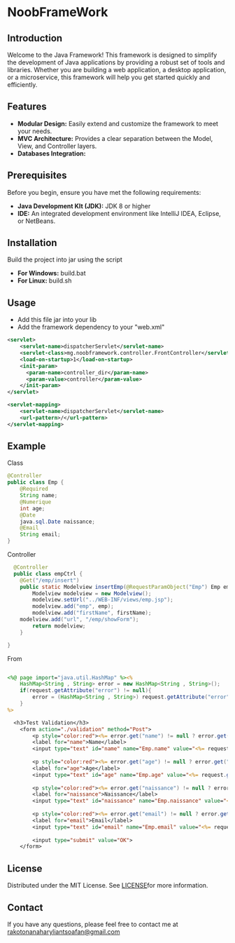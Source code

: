 # NoobFrameWork

## Introduction

Welcome to the Java Framework! This framework is designed to simplify the development of Java applications by providing a robust set of tools and libraries. Whether you are building a web application, a desktop application, or a microservice, this framework will help you get started quickly and efficiently.

## Features

* **Modular Design:** Easily extend and customize the framework to meet your needs.
* **MVC Architecture:** Provides a clear separation between the Model, View, and Controller layers.
* **Databases Integration:**

## Prerequisites

  Before you begin, ensure you have met the following requirements:

* **Java Development KIt (JDK):** JDK 8 or higher
* **IDE:** An integrated development environment like IntelliJ IDEA, Eclipse, or NetBeans.

## Installation

  Build the project into jar using the script

* **For Windows:**  build.bat
* **For Linux:** build.sh

## Usage

* Add this file jar  into your lib
* Add the framework dependency to your "web.xml"

```xml
<servlet>
    <servlet-name>dispatcherServlet</servlet-name>
    <servlet-class>mg.noobframework.controller.FrontController</servlet-class>
    <load-on-startup>1</load-on-startup>
    <init-param>
      <param-name>controller_dir</param-name>
      <param-value>controller</param-value>
    </init-param>
</servlet>

<servlet-mapping>
    <servlet-name>dispatcherServlet</servlet-name>
    <url-pattern>/</url-pattern>
</servlet-mapping>
```

## Example

Class
```java
@Controller
public class Emp {
    @Required
    String name;
    @Numerique
    int age;
    @Date
    java.sql.Date naissance;
    @Email
    String email;
}
```
Controller
```java
  @Controller
  public class empCtrl {
    @Get("/emp/insert")
    public static Modelview insertEmp(@RequestParamObject("Emp") Emp emp ,  @RequestParam("firstName") String firstName) {
        Modelview modelview = new Modelview();
        modelview.setUrl("../WEB-INF/views/emp.jsp");
        modelview.add("emp", emp);
        modelview.add("firstName", firstName);
	modelview.add("url", "/emp/showForm");
        return modelview;
    }

}

```

From 
```jsp

<%@ page import="java.util.HashMap" %><%
    HashMap<String , String> error = new HashMap<String , String>();
    if(request.getAttribute("error") != null){
        error = (HashMap<String , String>) request.getAttribute("error");
    }
%>

  <h3>Test Validation</h3>
    <form action="./validation" method="Post">
        <p style="color:red"><%= error.get("name") != null ? error.get("name") : "" %></p>
        <label for="name">Name</label>
        <input type="text" id="name" name="Emp.name" value="<%= request.getParameter("name") != null ? request.getParameter("name") : "" %>">
    
        <p style="color:red"><%= error.get("age") != null ? error.get("age") : "" %></p>
        <label for="age">Age</label>
        <input type="text" id="age" name="Emp.age" value="<%= request.getParameter("age") != null ? request.getParameter("age") : "" %>">
    
        <p style="color:red"><%= error.get("naissance") != null ? error.get("naissance") : "" %></p>
        <label for="naissance">Naissance</label>
        <input type="text" id="naissance" name="Emp.naissance" value="<%= request.getParameter("naissance") != null ? request.getParameter("naissance") : "" %>">
    
        <p style="color:red"><%= error.get("email") != null ? error.get("email") : "" %></p>
        <label for="email">Email</label>
        <input type="text" id="email" name="Emp.email" value="<%= request.getParameter("email") != null ? request.getParameter("email") : "" %>">
    
        <input type="submit" value="OK">
    </form>

```

## License

Distributed under the MIT License. See [LICENSE](./LICENSE)for more information.

## Contact

If you have any questions, please feel free to contact me at  [rakotonanaharyliantsoafan@gmail.com](mailto:rakotonanaharyliantsoafan@gmail.com)
